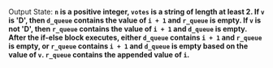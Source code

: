 Output State: **`n` is a positive integer, `votes` is a string of length at least 2. If `v` is 'D', then `d_queue` contains the value of `i + 1` and `r_queue` is empty. If `v` is not 'D', then `r_queue` contains the value of `i + 1` and `d_queue` is empty. After the if-else block executes, either `d_queue` contains `i + 1` and `r_queue` is empty, or `r_queue` contains `i + 1` and `d_queue` is empty based on the value of `v`. `r_queue` contains the appended value of `i`.**